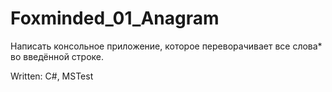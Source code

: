 # Foxminded_01_Anagram
Написать консольное приложение, которое переворачивает все слова* во введённой строке.

Written: C#, MSTest
